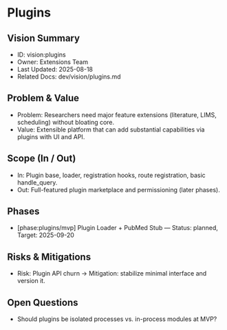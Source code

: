 # Plugins

## Vision Summary
- ID: vision:plugins
- Owner: Extensions Team
- Last Updated: 2025-08-18
- Related Docs: dev/vision/plugins.md

## Problem & Value
- Problem: Researchers need major feature extensions (literature, LIMS, scheduling) without bloating core.
- Value: Extensible platform that can add substantial capabilities via plugins with UI and API.

## Scope (In / Out)
- In: Plugin base, loader, registration hooks, route registration, basic handle_query.
- Out: Full-featured plugin marketplace and permissioning (later phases).

## Phases
- [phase:plugins/mvp] Plugin Loader + PubMed Stub — Status: planned, Target: 2025-09-20

## Risks & Mitigations
- Risk: Plugin API churn → Mitigation: stabilize minimal interface and version it.

## Open Questions
- Should plugins be isolated processes vs. in-process modules at MVP?
